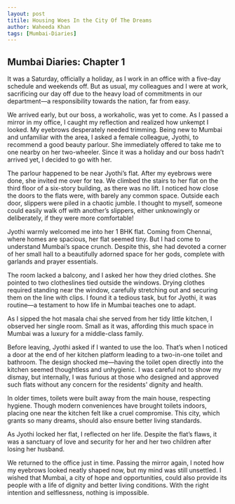 ```yaml
---
layout: post
titile: Housing Woes In the City Of The Dreams
author: Waheeda Khan
tags: [Mumbai-Diaries]
---
```


## Mumbai Diaries: Chapter 1 

It was a Saturday, officially a holiday, as I work in an office with a five-day schedule and weekends off. But as usual, my colleagues and I were at work, sacrificing our day off due to the heavy load of commitments in our department—a responsibility towards the nation, far from easy.  

We arrived early, but our boss, a workaholic, was yet to come. As I passed a mirror in my office, I caught my reflection and realized how unkempt I looked. My eyebrows desperately needed trimming. Being new to Mumbai and unfamiliar with the area, I asked a female colleague, Jyothi, to recommend a good beauty parlour. She immediately offered to take me to one nearby on her two-wheeler. Since it was a holiday and our boss hadn’t arrived yet, I decided to go with her.  

The parlour happened to be near Jyothi’s flat. After my eyebrows were done, she invited me over for tea. We climbed the stairs to her flat on the third floor of a six-story building, as there was no lift. I noticed how close the doors to the flats were, with barely any common space. Outside each door, slippers were piled in a chaotic jumble. I thought to myself, someone could easily walk off with another’s slippers, either unknowingly or deliberately, if they were more comfortable!  

Jyothi warmly welcomed me into her 1 BHK flat. Coming from Chennai, where homes are spacious, her flat seemed tiny. But I had come to understand Mumbai’s space crunch. Despite this, she had devoted a corner of her small hall to a beautifully adorned space for her gods, complete with garlands and prayer essentials.  

The room lacked a balcony, and I asked her how they dried clothes. She pointed to two clotheslines tied outside the windows. Drying clothes required standing near the window, carefully stretching out and securing them on the line with clips. I found it a tedious task, but for Jyothi, it was routine—a testament to how life in Mumbai teaches one to adapt.  

As I sipped the hot masala chai she served from her tidy little kitchen, I observed her single room. Small as it was, affording this much space in Mumbai was a luxury for a middle-class family.  

Before leaving, Jyothi asked if I wanted to use the loo. That’s when I noticed a door at the end of her kitchen platform leading to a two-in-one toilet and bathroom. The design shocked me—having the toilet open directly into the kitchen seemed thoughtless and unhygienic. I was careful not to show my dismay, but internally, I was furious at those who designed and approved such flats without any concern for the residents' dignity and health.  

In older times, toilets were built away from the main house, respecting hygiene. Though modern conveniences have brought toilets indoors, placing one near the kitchen felt like a cruel compromise. This city, which grants so many dreams, should also ensure better living standards.  

As Jyothi locked her flat, I reflected on her life. Despite the flat’s flaws, it was a sanctuary of love and security for her and her two children after losing her husband.  

We returned to the office just in time. Passing the mirror again, I noted how my eyebrows looked neatly shaped now, but my mind was still unsettled. I wished that Mumbai, a city of hope and opportunities, could also provide its people with a life of dignity and better living conditions. With the right intention and selflessness, nothing is impossible.
